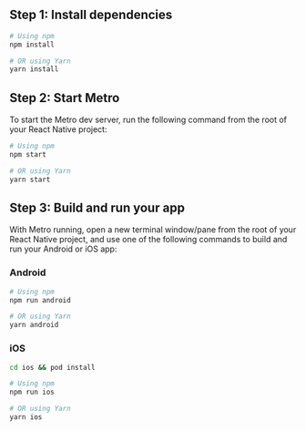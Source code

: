## Step 1: Install dependencies

```sh
# Using npm
npm install

# OR using Yarn
yarn install
```

## Step 2: Start Metro

To start the Metro dev server, run the following command from the root of your React Native project:

```sh
# Using npm
npm start

# OR using Yarn
yarn start
```

## Step 3: Build and run your app

With Metro running, open a new terminal window/pane from the root of your React Native project, and use one of the following commands to build and run your Android or iOS app:

### Android

```sh
# Using npm
npm run android

# OR using Yarn
yarn android
```

### iOS

```sh
cd ios && pod install
```

```sh
# Using npm
npm run ios

# OR using Yarn
yarn ios
```
